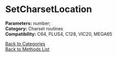 # SetCharsetLocation

**Parameters:** number;  
**Category:** Charset routines  
**Compatibility:** C64,  PLUS4, C128, VIC20, MEGA65  


[Back to Categories](../categories/charset_routines.md)  
[Back to Methods List](../../SUMMARY.md)
